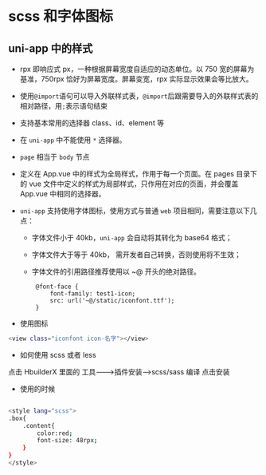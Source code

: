 # scss 和字体图标

## uni-app 中的样式

- rpx 即响应式 px，一种根据屏幕宽度自适应的动态单位。以 750 宽的屏幕为基准，750rpx 恰好为屏幕宽度。屏幕变宽，rpx 实际显示效果会等比放大。

- 使用`@import`语句可以导入外联样式表，`@import`后跟需要导入的外联样式表的相对路径，用`;`表示语句结束

- 支持基本常用的选择器 class、id、element 等

- 在 `uni-app` 中不能使用 `*` 选择器。

- `page` 相当于 `body` 节点

- 定义在 App.vue 中的样式为全局样式，作用于每一个页面。在 pages 目录下 的 vue 文件中定义的样式为局部样式，只作用在对应的页面，并会覆盖 App.vue 中相同的选择器。

- `uni-app` 支持使用字体图标，使用方式与普通 `web` 项目相同，需要注意以下几点：

  - 字体文件小于 40kb，`uni-app` 会自动将其转化为 base64 格式；

  - 字体文件大于等于 40kb， 需开发者自己转换，否则使用将不生效；

  - 字体文件的引用路径推荐使用以 ~@ 开头的绝对路径。

    ```
     @font-face {
         font-family: test1-icon;
         src: url('~@/static/iconfont.ttf');
     }
    ```

- 使用图标

```bash
<view class="iconfont icon-名字"></view>
```

- 如何使用 scss 或者 less

点击 HbuilderX 里面的 工具--->插件安装-->scss/sass 编译 点击安装

- 使用的时候

```bash

<style lang="scss">
.box{
	.content{
		color:red;
		font-size: 48rpx;
	}
}
</style>
```
